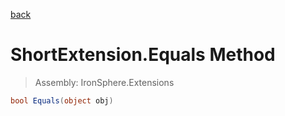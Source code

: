 ﻿

[back](/IronSphere.Extensions/types/ShortExtension)

# ShortExtension.Equals Method

> Assembly: IronSphere.Extensions

```csharp
bool Equals(object obj)
```



 